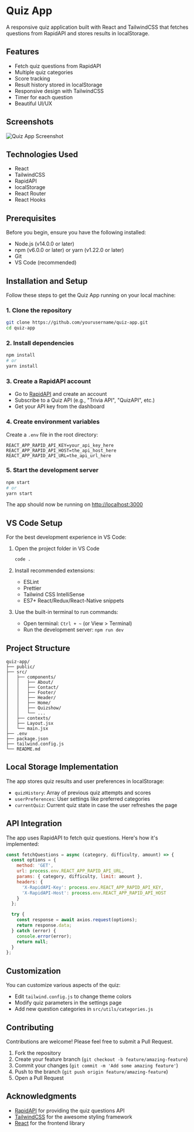 # Quiz App

A responsive quiz application built with React and TailwindCSS that fetches questions from RapidAPI and stores results in localStorage.

## Features

- Fetch quiz questions from RapidAPI
- Multiple quiz categories
- Score tracking
- Result history stored in localStorage
- Responsive design with TailwindCSS
- Timer for each question
- Beautiful UI/UX

## Screenshots

![Quiz App Screenshot](c:\Users\amarp\Pictures\Screenshots\QuizApp.png)

## Technologies Used

- React
- TailwindCSS
- RapidAPI
- localStorage
- React Router
- React Hooks

## Prerequisites

Before you begin, ensure you have the following installed:
- Node.js (v14.0.0 or later)
- npm (v6.0.0 or later) or yarn (v1.22.0 or later)
- Git
- VS Code (recommended)

## Installation and Setup

Follow these steps to get the Quiz App running on your local machine:

### 1. Clone the repository

```bash
git clone https://github.com/yourusername/quiz-app.git
cd quiz-app
```

### 2. Install dependencies

```bash
npm install
# or
yarn install
```

### 3. Create a RapidAPI account

- Go to [RapidAPI](https://rapidapi.com/) and create an account
- Subscribe to a Quiz API (e.g., "Trivia API", "QuizAPI", etc.)
- Get your API key from the dashboard

### 4. Create environment variables

Create a `.env` file in the root directory:

```
REACT_APP_RAPID_API_KEY=your_api_key_here
REACT_APP_RAPID_API_HOST=the_api_host_here
REACT_APP_RAPID_API_URL=the_api_url_here
```

### 5. Start the development server

```bash
npm start
# or
yarn start
```

The app should now be running on [http://localhost:3000](http://localhost:3000)

## VS Code Setup

For the best development experience in VS Code:

1. Open the project folder in VS Code
   ```bash
   code .
   ```

2. Install recommended extensions:
   - ESLint
   - Prettier
   - Tailwind CSS IntelliSense
   - ES7+ React/Redux/React-Native snippets

3. Use the built-in terminal to run commands:
   - Open terminal: `Ctrl + ~` (or View > Terminal)
   - Run the development server: `npm run dev`

## Project Structure

```
quiz-app/
├── public/
├── src/
│   ├── components/
│   │   ├── About/
│   │   ├── Contact/
│   │   ├── Footer/
│   │   ├── Header/
│   │   ├── Home/
│   │   ├── Quizshow/
│   │   └── ...
│   ├── contexts/
│   ├── Layout.jsx
│   └── main.jsx
├── .env
├── package.json
├── tailwind.config.js
└── README.md
```

## Local Storage Implementation

The app stores quiz results and user preferences in localStorage:

- `quizHistory`: Array of previous quiz attempts and scores
- `userPreferences`: User settings like preferred categories
- `currentQuiz`: Current quiz state in case the user refreshes the page

## API Integration

The app uses RapidAPI to fetch quiz questions. Here's how it's implemented:

```javascript
const fetchQuestions = async (category, difficulty, amount) => {
  const options = {
    method: 'GET',
    url: process.env.REACT_APP_RAPID_API_URL,
    params: { category, difficulty, limit: amount },
    headers: {
      'X-RapidAPI-Key': process.env.REACT_APP_RAPID_API_KEY,
      'X-RapidAPI-Host': process.env.REACT_APP_RAPID_API_HOST
    }
  };

  try {
    const response = await axios.request(options);
    return response.data;
  } catch (error) {
    console.error(error);
    return null;
  }
};
```

## Customization

You can customize various aspects of the quiz:

- Edit `tailwind.config.js` to change theme colors
- Modify quiz parameters in the settings page
- Add new question categories in `src/utils/categories.js`

## Contributing

Contributions are welcome! Please feel free to submit a Pull Request.

1. Fork the repository
2. Create your feature branch (`git checkout -b feature/amazing-feature`)
3. Commit your changes (`git commit -m 'Add some amazing feature'`)
4. Push to the branch (`git push origin feature/amazing-feature`)
5. Open a Pull Request

## Acknowledgments

- [RapidAPI](https://rapidapi.com/) for providing the quiz questions API
- [TailwindCSS](https://tailwindcss.com/) for the awesome styling framework
- [React](https://reactjs.org/) for the frontend library